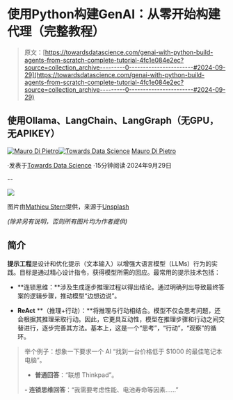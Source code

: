 # 使用Python构建GenAI：从零开始构建代理（完整教程）

> 原文：[https://towardsdatascience.com/genai-with-python-build-agents-from-scratch-complete-tutorial-4fc1e084e2ec?source=collection_archive---------0-----------------------#2024-09-29](https://towardsdatascience.com/genai-with-python-build-agents-from-scratch-complete-tutorial-4fc1e084e2ec?source=collection_archive---------0-----------------------#2024-09-29)

## 使用Ollama、LangChain、LangGraph（无GPU，无APIKEY）

[](https://maurodp.medium.com/?source=post_page---byline--4fc1e084e2ec--------------------------------)[![Mauro Di Pietro](../Images/3586d9d3238d904a1e1fa39c77b59d3f.png)](https://maurodp.medium.com/?source=post_page---byline--4fc1e084e2ec--------------------------------)[](https://towardsdatascience.com/?source=post_page---byline--4fc1e084e2ec--------------------------------)[![Towards Data Science](../Images/a6ff2676ffcc0c7aad8aaf1d79379785.png)](https://towardsdatascience.com/?source=post_page---byline--4fc1e084e2ec--------------------------------) [Mauro Di Pietro](https://maurodp.medium.com/?source=post_page---byline--4fc1e084e2ec--------------------------------)

·发表于[Towards Data Science](https://towardsdatascience.com/?source=post_page---byline--4fc1e084e2ec--------------------------------) ·15分钟阅读·2024年9月29日

--

![](../Images/a4b4f821b7e226c94d46a7574097b60f.png)

图片由[Mathieu Stern](https://unsplash.com/@mathieustern?utm_source=medium&utm_medium=referral)提供，来源于[Unsplash](https://unsplash.com/?utm_source=medium&utm_medium=referral)

*(除非另有说明，否则所有图片均为作者提供)*

## 简介

**提示工程**是设计和优化提示（文本输入）以增强大语言模型（LLMs）行为的实践。目标是通过精心设计指令，获得模型所需的回应。最常用的提示技术包括：

+   **连锁思维：**涉及生成逐步推理过程以得出结论。通过明确列出导致最终答案的逻辑步骤，推动模型“边想边说”。

+   **ReAct** **（推理+行动）：**将推理与行动相结合。模型不仅会思考问题，还会根据其推理采取行动。因此，它更具互动性，模型在推理步骤和行动之间交替进行，逐步完善其方法。基本上，这是一个“思考”，“行动”，“观察”的循环。

> 举个例子：想象一下要求一个 AI “找到一台价格低于 $1000 的最佳笔记本电脑”。
> 
> - **普通回答**：“联想 Thinkpad”。
> 
> **- 连锁思维回答**：“我需要考虑性能、电池寿命等因素……”
